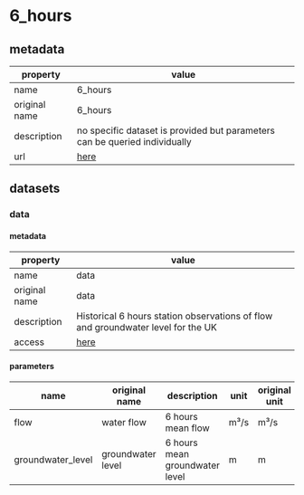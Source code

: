 # 6_hours

## metadata

| property      | value                                                                      |
|---------------|----------------------------------------------------------------------------|
| name          | 6_hours                                                                    |
| original name | 6_hours                                                                    |
| description   | no specific dataset is provided but parameters can be queried individually |
| url           | [here](https://environment.data.gov.uk/hydrology/doc/reference)            |

## datasets

### data

#### metadata

| property      | value                                                                            |
|---------------|----------------------------------------------------------------------------------|
| name          | data                                                                             |
| original name | data                                                                             |
| description   | Historical 6 hours station observations of flow and groundwater level for the UK |
| access        | [here](https://environment.data.gov.uk/hydrology/doc/reference)                  |

#### parameters

| name              | original name     | description                    | unit | original unit | constraints |
|-------------------|-------------------|--------------------------------|------|---------------|-------------|
| flow              | water flow        | 6 hours mean flow              | m³/s | m³/s          | >=0         |
| groundwater_level | groundwater level | 6 hours mean groundwater level | m    | m             | >=0         |
